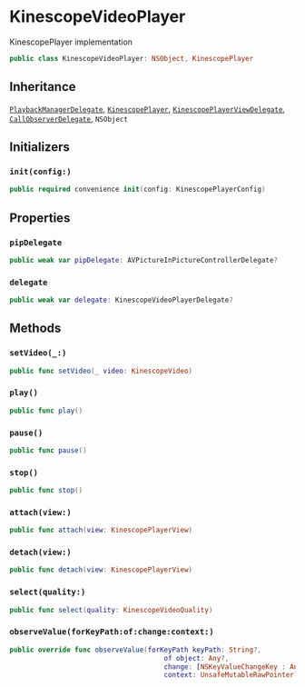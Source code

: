 # KinescopeVideoPlayer

KinescopePlayer implementation

``` swift
public class KinescopeVideoPlayer: NSObject, KinescopePlayer 
```

## Inheritance

[`PlaybackManagerDelegate`](/PlaybackManagerDelegate), [`KinescopePlayer`](/KinescopePlayer), [`KinescopePlayerViewDelegate`](/KinescopePlayerViewDelegate), [`CallObserverDelegate`](/CallObserverDelegate), `NSObject`

## Initializers

### `init(config:)`

``` swift
public required convenience init(config: KinescopePlayerConfig) 
```

## Properties

### `pipDelegate`

``` swift
public weak var pipDelegate: AVPictureInPictureControllerDelegate? 
```

### `delegate`

``` swift
public weak var delegate: KinescopeVideoPlayerDelegate?
```

## Methods

### `setVideo(_:)`

``` swift
public func setVideo(_ video: KinescopeVideo) 
```

### `play()`

``` swift
public func play() 
```

### `pause()`

``` swift
public func pause() 
```

### `stop()`

``` swift
public func stop() 
```

### `attach(view:)`

``` swift
public func attach(view: KinescopePlayerView) 
```

### `detach(view:)`

``` swift
public func detach(view: KinescopePlayerView) 
```

### `select(quality:)`

``` swift
public func select(quality: KinescopeVideoQuality) 
```

### `observeValue(forKeyPath:of:change:context:)`

``` swift
public override func observeValue(forKeyPath keyPath: String?,
                                      of object: Any?,
                                      change: [NSKeyValueChangeKey : Any]?,
                                      context: UnsafeMutableRawPointer?) 
```

